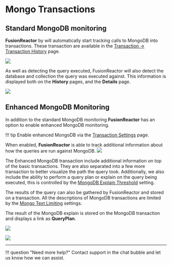 # Mongo Transactions

## Standard MongoDB monitoring

**FusionReactor** by will automatically start tracking calls to MongoDB into transactions. These transaction are available in the [Transaction → Transaction History](History.md) page.

![](/attachments/245550990/245550995.png)

As well as detecting the query executed, FusionReactor will also detect the database and collection the query was executed against. This information is displayed both on the **History** pages, and the **Details** page.

![](/attachments/245550990/245551000.png)

## Enhanced MongoDB Monitoring

In addition to the standard MongoDB monitoring **FusionReactor** has an option to enable enhanced MongoDB monitoring.

!!! tip
    Enable enhanced MongoDB via the [Transaction Settings](Transaction-Settings.md) page. 

When enabled, **FusionReactor** is able to track additional information about how the queries are run against MongoDB.
![](/attachments/245551005/245551017.png)

The Enhanced MongoDB transaction include additional information on top of the basic transactions. They are also separated into a few more
transaction to better visualize the path the query took. Additionally, we also include the ability to perform a query plan or explain on the query
being executed, this is controlled by the [MongoDB Explain Threshold](Transaction-Settings.md) setting. 

The results of the query can also be gathered by FusionReactor and stored on a transaction. All the descriptions of MongoDB transactions are limited by the [Mongo Text Limiting](Transaction-Settings.md) settings.

The result of the MongoDB explain is stored on the MongoDB transaction and displays a link as **QueryPlan**.

![](/attachments/245551005/245551012.png)

![](/attachments/245551005/245551027.png)
___

!!! question "Need more help?"
    Contact support in the chat bubble and let us know how we can assist.